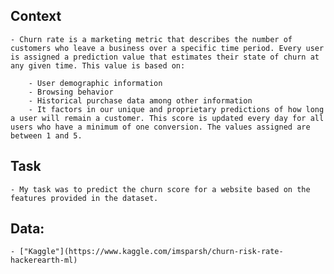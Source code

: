 ## Context
    - Churn rate is a marketing metric that describes the number of customers who leave a business over a specific time period. Every user is assigned a prediction value that estimates their state of churn at any given time. This value is based on:

        - User demographic information
        - Browsing behavior
        - Historical purchase data among other information
        - It factors in our unique and proprietary predictions of how long a user will remain a customer. This score is updated every day for all users who have a minimum of one conversion. The values assigned are between 1 and 5.

## Task
    - My task was to predict the churn score for a website based on the features provided in the dataset.

## Data:
    - ["Kaggle"](https://www.kaggle.com/imsparsh/churn-risk-rate-hackerearth-ml)